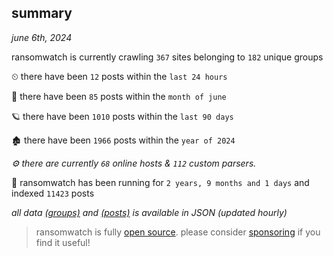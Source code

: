 
## summary
_june 6th, 2024_

ransomwatch is currently crawling `367` sites belonging to `182` unique groups

⏲ there have been `12` posts within the `last 24 hours`

🦈 there have been `85` posts within the `month of june`

🪐 there have been `1010` posts within the `last 90 days`

🏚 there have been `1966` posts within the `year of 2024`

_⚙️ there are currently `68` online hosts & `112` custom parsers._

🦕 ransomwatch has been running for `2 years, 9 months and 1 days` and indexed `11423` posts

_all data  [(groups)](http://ransomwhat.telemetry.ltd/groups) and [(posts)](http://ransomwhat.telemetry.ltd/posts) is available in JSON (updated hourly)_

> ransomwatch is fully [open source](https://github.com/joshhighet/ransomwatch#ransomwatch--). please consider [sponsoring](https://github.com/sponsors/joshhighet) if you find it useful!
